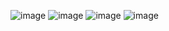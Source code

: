 ![image](https://user-images.githubusercontent.com/8365088/125818202-c9948c00-f64b-4d27-8644-c3fe9eff4f8d.png)
![image](https://user-images.githubusercontent.com/8365088/125818294-a9505bce-2bbc-4927-b61b-2a9b7471fafb.png)
![image](https://user-images.githubusercontent.com/8365088/125818630-4a39a07e-03fe-4d8f-b076-8d06baec6fe1.png)
![image](https://user-images.githubusercontent.com/8365088/125818398-6fa22c95-da7f-4634-868b-44a79b9505d4.png)

